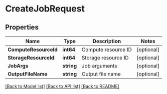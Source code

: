 # CreateJobRequest

## Properties

Name | Type | Description | Notes
------------ | ------------- | ------------- | -------------
**ComputeResourceId** | **int64** | Compute resource ID | [optional] 
**StorageResourceId** | **int64** | Storage resource ID | [optional] 
**JobArgs** | **string** | Job arguments | [optional] 
**OutputFileName** | **string** | Output file name | [optional] 

[[Back to Model list]](../README.md#documentation-for-models) [[Back to API list]](../README.md#documentation-for-api-endpoints) [[Back to README]](../README.md)


